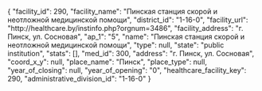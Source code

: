 {
    "facility_id": 290,
    "facility_name": "Пинская станция скорой и неотложной медицинской помощи",
    "district_id": "1-16-0",
    "facility_url": "http:\/\/healthcare.by\/instinfo.php?orgnum=3486",
    "facility_address": "г. Пинск, ул. Сосновая",
    "ap_1": "5",
    "name": "Пинская станция скорой и неотложной медицинской помощи",
    "type": null,
    "state": "public institution",
    "stats": [],
    "med_id": 300,
    "address": "г. Пинск, ул. Сосновая",
    "coord_x_y": null,
    "place_name": "Пинск",
    "place_type": null,
    "year_of_closing": null,
    "year_of_opening": "0",
    "healthcare_facility_key": 290,
    "administrative_division_id": "1-16-0"
}